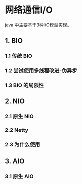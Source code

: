 # 网络通信I/O
java 中主要基于3种I/O模型实现。

## 1. BIO
### 1.1 传统 BIO
### 1.2 尝试使用多线程改进-伪异步
### 1.3 BIO 的局限性

## 2. NIO
### 2.1 原生 NIO
### 2.2 Netty
### 2.3 为什么使用 

## 3. AIO
### 3.1 原生 AIO
